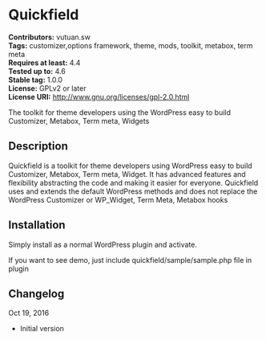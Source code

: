 # Quickfield #

**Contributors:** vutuan.sw  
**Tags:** customizer,options framework, theme, mods, toolkit, metabox, term meta  
**Requires at least:** 4.4  
**Tested up to:** 4.6  
**Stable tag:** 1.0.0  
**License:** GPLv2 or later  
**License URI:** http://www.gnu.org/licenses/gpl-2.0.html  


The toolkit for theme developers using the WordPress easy to build Customizer, Metabox, Term meta, Widgets


## Description ##

Quickfield is a toolkit for theme developers using WordPress easy to build Customizer, Metabox, Term meta, Widget. It has advanced features and flexibility abstracting the code and making it easier for everyone. 
Quickfield uses and extends the default WordPress methods and does not replace the WordPress Customizer or WP_Widget, Term Meta, Metabox hooks

## Installation ##

Simply install as a normal WordPress plugin and activate.

If you want to see demo, just include quickfield/sample/sample.php file in plugin

## Changelog ##
Oct 19, 2016

* Initial version
